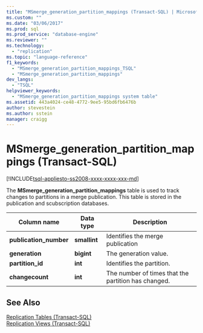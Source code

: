 ```yaml
---
title: "MSmerge_generation_partition_mappings (Transact-SQL) | Microsoft Docs"
ms.custom: ""
ms.date: "03/06/2017"
ms.prod: sql
ms.prod_service: "database-engine"
ms.reviewer: ""
ms.technology: 
  - "replication"
ms.topic: "language-reference"
f1_keywords: 
  - "MSmerge_generation_partition_mappings_TSQL"
  - "MSmerge_generation_partition_mappings"
dev_langs: 
  - "TSQL"
helpviewer_keywords: 
  - "MSmerge_generation_partition_mappings system table"
ms.assetid: 443a4024-ce48-4772-9ee5-95bd6fb6476b
author: stevestein
ms.author: sstein
manager: craigg
---
```

# MSmerge_generation_partition_mappings (Transact-SQL)
[!INCLUDE[tsql-appliesto-ss2008-xxxx-xxxx-xxx-md](../../includes/tsql-appliesto-ss2008-xxxx-xxxx-xxx-md.md)]

  The **MSmerge_generation_partition_mappings** table is used to track changes to partitions in a merge publication. This table is stored in the publication and scubscription databases.  
  
|Column name|Data type|Description|  
|-----------------|---------------|-----------------|  
|**publication_number**|**smallint**|Identifies the merge publication|  
|**generation**|**bigint**|The generation value.|  
|**partition_id**|**int**|Identifies the partition.|  
|**changecount**|**int**|The number of times that the partition has changed.|  
  
## See Also  
 [Replication Tables &#40;Transact-SQL&#41;](../../relational-databases/system-tables/replication-tables-transact-sql.md)   
 [Replication Views &#40;Transact-SQL&#41;](../../relational-databases/system-views/replication-views-transact-sql.md)  
  
  
